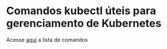 # Comandos kubectl úteis para gerenciamento de Kubernetes

Acesse [aqui](https://github.com/onativo/useful_kubectl_commands/blob/main/commands.md) a lista de comandos
